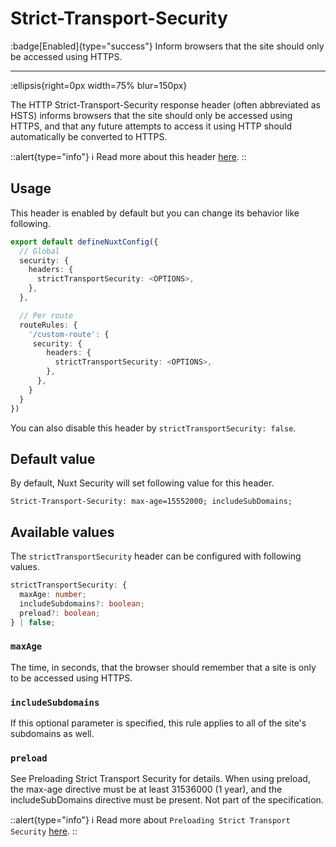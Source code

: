 # Strict-Transport-Security

:badge[Enabled]{type="success"} Inform browsers that the site should only be accessed using HTTPS.

---

:ellipsis{right=0px width=75% blur=150px}

The HTTP Strict-Transport-Security response header (often abbreviated as HSTS) informs browsers that the site should only be accessed using HTTPS, and that any future attempts to access it using HTTP should automatically be converted to HTTPS.

::alert{type="info"}
ℹ Read more about this header [here](https://developer.mozilla.org/en-US/docs/Web/HTTP/Headers/Strict-Transport-Security).
::

## Usage

This header is enabled by default but you can change its behavior like following.

```ts
export default defineNuxtConfig({
  // Global
  security: {
    headers: {
      strictTransportSecurity: <OPTIONS>,
    },
  },

  // Per route
  routeRules: {
    '/custom-route': {
     security: {
        headers: {
          strictTransportSecurity: <OPTIONS>,
        },
      },
    }
  }
})
```

You can also disable this header by `strictTransportSecurity: false`.

## Default value

By default, Nuxt Security will set following value for this header.

```http
Strict-Transport-Security: max-age=15552000; includeSubDomains;
```

## Available values

The `strictTransportSecurity` header can be configured with following values.

```ts
strictTransportSecurity: {
  maxAge: number;
  includeSubdomains?: boolean;
  preload?: boolean;
} | false;
```

### `maxAge`

The time, in seconds, that the browser should remember that a site is only to be accessed using HTTPS.

### `includeSubdomains`

If this optional parameter is specified, this rule applies to all of the site's subdomains as well.

### `preload`

See Preloading Strict Transport Security for details. When using preload, the max-age directive must be at least 31536000 (1 year), and the includeSubDomains directive must be present. Not part of the specification.

::alert{type="info"}
ℹ Read more about `Preloading Strict Transport Security` [here](https://developer.mozilla.org/en-US/docs/Web/HTTP/Headers/Strict-Transport-Security#preloading_strict_transport_security).
::
